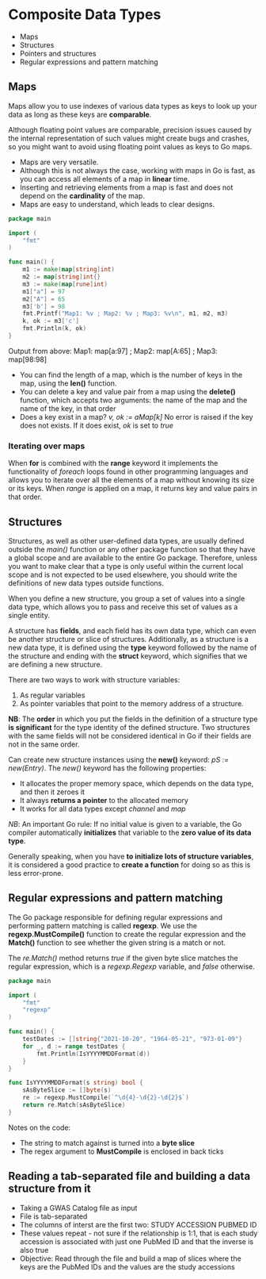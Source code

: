 # Composite Data Types

- Maps
- Structures
- Pointers and structures
- Regular expressions and pattern matching

## Maps

Maps allow you to use indexes of various data types as keys to look up your data as long as these keys are __comparable__.

Although floating point values are comparable, precision issues caused by the internal representation of such values might create bugs and crashes, 
so you might want to avoid using floating point values as keys to Go maps.

- Maps are very versatile. 
- Although this is not always the case, working with maps in Go is fast, as you can access all elements of a map in __linear__ time. 
- Inserting and retrieving elements from a map is fast and does not depend on the __cardinality__ of the map.
- Maps are easy to understand, which leads to clear designs.

```go
package main

import (
	"fmt"
)

func main() {
	m1 := make(map[string]int)
	m2 := map[string]int{}
	m3 := make(map[rune]int)
	m1["a"] = 97
	m2["A"] = 65
	m3['b'] = 98
	fmt.Printf("Map1: %v ; Map2: %v ; Map3: %v\n", m1, m2, m3)
	k, ok := m3['c']
	fmt.Println(k, ok)
}
```

Output from above: Map1: map[a:97] ; Map2: map[A:65] ; Map3: map[98:98]

- You can find the length of a map, which is the number of keys in the map, using the __len()__ function.
- You can delete a key and value pair from a map using the __delete()__ function, which accepts two arguments: 
  the name of the map and the name of the key, in that order
- Does a key exist in a map? _v, ok := aMap[k]_ No error is raised if the key does not exists. If it does exist, _ok_ is set to _true_

### Iterating over maps

When __for__ is combined with the __range__ keyword it implements the functionality of _foreach_ loops found in other programming languages 
 and allows you to iterate over all the elements of a map without knowing its size or its keys. 
When _range_ is applied on a map, it returns key and value pairs in that order.


## Structures

Structures, as well as other user-defined data types, are usually defined outside the _main()_ function or any other package function so that they have a
 global scope and are available to the entire Go package. 
Therefore, unless you want to make clear that a type is only useful within the current local scope and is not expected to be used elsewhere,
 you should write the definitions of new data types outside functions.

When you define a new structure, you group a set of values into a single data type, which allows you to pass and receive this set of values as a single entity. 

A structure has __fields__, and each field has its own data type, which can even be another structure or slice of structures. 
Additionally, as a structure is a new data type, it is defined using the __type__ keyword followed by the name of the structure
 and ending with the __struct__ keyword, which signifies that we are defining a new structure.

There are two ways to work with structure variables:
1. As regular variables
2. As pointer variables that point to the memory address of a structure.

__NB__:
The __order__ in which you put the fields in the definition of a structure type __is significant__ for the type identity of the defined structure. 
Two structures with the same fields will not be considered identical in Go if their fields are not in the same order.

Can create new structure instances using the __new()__ keyword: _pS := new(Entry)_. 
The _new()_ keyword has the following properties:

- It allocates the proper memory space, which depends on the data type, and then it zeroes it
- It always __returns a pointer__ to the allocated memory
- It works for all data types except _channel_ and _map_

_NB_:
An important Go rule: 
If no initial value is given to a variable, the Go compiler automatically __initializes__ that variable to the __zero value of its data type__. 

Generally speaking, when you have __to initialize lots of structure variables__, 
 it is considered a good practice to __create a function__ for doing so as this is less error-prone.

## Regular expressions and pattern matching

The Go package responsible for defining regular expressions and performing pattern matching is called __regexp__. 
We use the __regexp.MustCompile()__ function to create the regular expression and the __Match()__ function to see whether the given string is a match or not.

The _re.Match()_ method returns _true_ if the given byte slice matches the regular expression, which is a _regexp.Regexp_ variable, and _false_ otherwise.

```go
package main

import (
	"fmt"
	"regexp"
)

func main() {
	testDates := []string{"2021-10-20", "1964-05-21", "973-01-09"}
	for _, d := range testDates {
		fmt.Println(IsYYYYMMDDFormat(d))
	}
}

func IsYYYYMMDDFormat(s string) bool {
	sAsByteSlice := []byte(s)
	re := regexp.MustCompile(`^\d{4}-\d{2}-\d{2}$`)
	return re.Match(sAsByteSlice)
}
```

Notes on the code:

- The string to match against is turned into a __byte slice__
- The regex argument to __MustCompile__ is enclosed in back ticks

## Reading a tab-separated file and building a data structure from it

- Taking a GWAS Catalog file as input
- File is tab-separated
- The columns of interst are the first two: STUDY ACCESSION	PUBMED ID
- These values repeat - not sure if the relationship is 1:1, that is each study accession is associated with just one PubMed ID and that the inverse is also true
- Objective: Read through the file and build a map of slices where the keys are the PubMed IDs and the values are the study accessions


